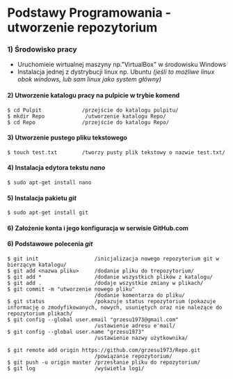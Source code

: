 # Podstawy Programowania - utworzenie repozytorium


### 1) Środowisko pracy

 * Uruchomieie wirtualnej maszyny np."VirtualBox" w środowisku Windows 
 * Instalacja jednej z dystrybucji linux np. Ubuntu *(jeśli to możliwe linux obok windows, lub sam linux jako system główny)*

#### 2) Utworzenie katalogu pracy na pulpicie w trybie komend


```
$ cd Pulpit				/przejście do katalogu pulpitu/
$ mkdir Repo			 /utworzenie katalogu Repo/
$ cd Repo				/przejście do katalogu Repo/		
```

#### 3)  Utworzenie pustego pliku tekstowego
```
$ touch test.txt		/tworzy pusty plik tekstowy o nazwie test.txt/
```
#### 4) Instalacja edytora tekstu *nano*
```
$ sudo apt-get install nano
```
 
#### 5) Instalacja pakietu  *git*
```
$ sudo apt-get install git
```

#### 6) Założenie konta i jego konfiguracja w serwisie GitHub.com

#### 6) Podstawowe polecenia *git*

```
$ git init 					/inicjalizacja nowego repozytorium git w bierzącym katalogu/
$ git add <nazwa pliku>		/dodanie pliku do trepozytorium/
$ git add *					/dodanie wszystkich plików z katalogu/
$ git add . 				/dodaje wszystkie zmiany w plikach/
$ git commit -m "utworzenie nowego pliku"
							/dodanie komentarza do pliku/
$ git status 				/pokazuje status repozytorium (pokazuje informację o zmodyfikowanych, nowych, usuniętych oraz nie należące do repozytorium plikach/
$ git config --global user.email "grzesu1973@gmail.com" 
							/ustawienie adresu e'mail/ 
$ git config --global user.name "grzesu1973" 
							/ustawienie nazwy użytkownika/

$ git remote add origin https://github.com/grzesu1973/Repo.git 
							/powiązanie repozytorium/
$ git push -u origin master /przesłanie pliku do repozytorium/
$ git log 					/wyświetla logi/
```

